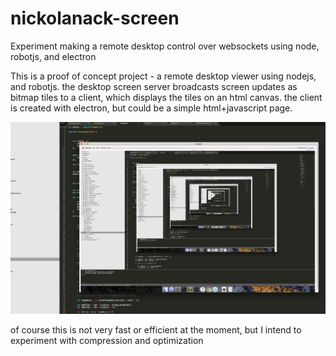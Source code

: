 # nickolanack-screen
Experiment making a remote desktop control over websockets using node, robotjs, and electron


This is a proof of concept project - a remote desktop viewer using nodejs, and robotjs. the desktop screen server broadcasts screen updates as bitmap tiles to a client, which displays the tiles on an html canvas. the client is created with electron, but could be a simple html+javascript page.

![alt tag](https://raw.githubusercontent.com/nickolanack/nickolanack-screen/master/ScreenShot2016-10-12.png)

of course this is not very fast or efficient at the moment, but I intend to experiment with compression and optimization
